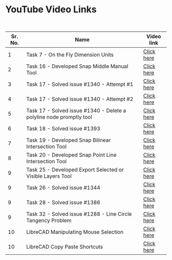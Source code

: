 # YouTube Video Links

<br>

| Sr. No. | Name | Video link |
| --- | --- | --- |
| 1 | Task 7 - On the Fly Dimension Units | [Click here](https://youtu.be/xJT1Ul62sBE) |
| 2 | Task 16 - Developed Snap Middle Manual Tool | [Click here](https://youtu.be/XZU929ykxvg) |
| 3 | Task 17 - Solved issue #1340 - Attempt #1 | [Click here](https://youtu.be/ieTcJlH8VBw) |
| 4 | Task 17 - Solved issue #1340 - Attempt #2 | [Click here](https://youtu.be/4kWNuREhMd0) |
| 5 | Task 17 - Solved issue #1340 - Delete a polyline node promptly tool | [Click here](https://youtu.be/5V2zIMPchfM) |
| 6 | Task 18 - Solved issue #1393 | [Click here](https://youtu.be/2VstFRewuiw) |
| 7 | Task 19 - Developed Snap Bilinear Intersection Tool | [Click here](https://youtu.be/tim_ZlNXp5E) |
| 8 | Task 20 - Developed Snap Point Line Intersection Tool | [Click here](https://youtu.be/pkdx8qKABLw) |
| 9 | Task 25 - Developed Export Selected or Visible Layers Tool | [Click here](https://youtu.be/9_qHtZfwMdY) |
| 9 | Task 26 - Solved issue #1344 | [Click here](https://youtu.be/Aarju_tMJIQ) |
| 9 | Task 28 - Solved issue #1386 | [Click here](https://youtu.be/ldPNDQmRnqA) |
| 9 | Task 32 - Solved issue #1288 - Line Circle Tangency Problem | [Click here](https://youtu.be/PoRqCuHhvwA) |
| 10 | LibreCAD Manipulating Mouse Selection | [Click here](https://youtu.be/mRHjYz3z70M) |
| 10 | LibreCAD Copy Paste Shortcuts | [Click here](https://youtu.be/JC10MPmHdCs) |

